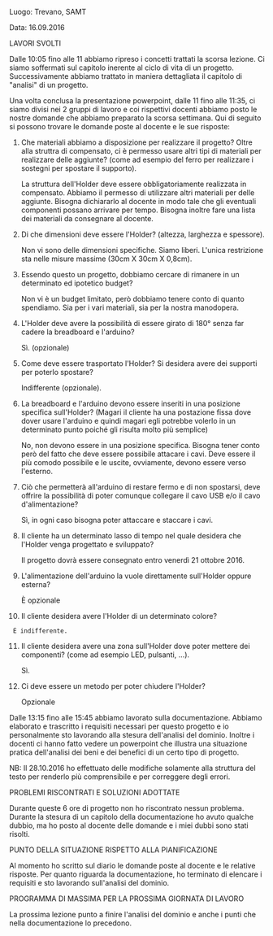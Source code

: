 Luogo: Trevano, SAMT

Data: 16.09.2016

LAVORI SVOLTI

Dalle 10:05 fino alle 11 abbiamo ripreso i concetti trattati la scorsa lezione. Ci siamo soffermati sul capitolo inerente al ciclo di vita di un progetto.
Successivamente abbiamo trattato in maniera dettagliata il capitolo di "analisi" di un progetto. 

Una volta conclusa la presentazione powerpoint, dalle 11 fino alle 11:35, ci siamo divisi nei 2 gruppi di lavoro e coi rispettivi docenti abbiamo posto le nostre domande che abbiamo preparato la scorsa settimana. Qui di seguito si possono trovare le domande poste al docente e le sue risposte:

  1) Che materiali abbiamo a disposizione per realizzare il progetto? Oltre alla struttra di compensato, ci è permesso usare altri tipi di      materiali per realizzare delle aggiunte? (come ad esempio del ferro per realizzare i sostegni per spostare il supporto).
  
     La struttura dell'Holder deve essere obbligatoriamente realizzata in compensato.
     Abbiamo il permesso di utilizzare altri materiali per delle aggiunte.
     Bisogna dichiararlo al docente in modo tale che gli eventuali componenti possano arrivare per tempo.
     Bisogna inoltre fare una lista dei materiali da consegnare al docente.
     
  2) Di che dimensioni deve essere l'Holder? (altezza, larghezza e spessore).
     
     Non vi sono delle dimensioni specifiche. Siamo liberi.
     L'unica restrizione sta nelle misure massime (30cm X 30cm X 0,8cm).
     
  3) Essendo questo un progetto, dobbiamo cercare di rimanere in un determinato ed ipotetico budget?
     
     Non vi è un budget limitato, però dobbiamo tenere conto di quanto spendiamo. 
     Sia per i vari materiali, sia per la nostra manodopera.
     
  4) L'Holder deve avere la possibilità di essere girato di 180° senza far cadere la breadboard e l'arduino?
  
     Sì. (opzionale)
     
  5) Come deve essere trasportato l'Holder? Si desidera avere dei supporti per poterlo spostare?
  
     Indifferente (opzionale).
     
  6) La breadboard e l'arduino devono essere inseriti in una posizione specifica sull'Holder? (Magari il cliente ha una postazione fissa      dove dover usare l'arduino e quindi magari egli potrebbe volerlo in un determinato punto poiché gli risulta molto più semplice)
  
     No, non devono essere in una posizione specifica. 
     Bisogna tener conto però del fatto che deve essere possibile attacare i cavi.
     Deve essere il più comodo possibile e le uscite, ovviamente, devono essere verso l'esterno.
     
  7) Ciò che permetterà all'arduino di restare fermo e di non spostarsi, deve offrire la possibilità di poter comunque collegare il cavo      USB e/o il cavo d'alimentazione?    
  
     Sì, in ogni caso bisogna poter attaccare e staccare i cavi.
     
  8) Il cliente ha un determinato lasso di tempo nel quale desidera che l'Holder venga progettato e sviluppato?
  
     Il progetto dovrà essere consegnato entro venerdì 21 ottobre 2016.
     
  9) L'alimentazione dell'arduino la vuole direttamente sull'Holder oppure esterna?
  
     È opzionale
     
  10) Il cliente desidera avere l'Holder di un determinato colore? 
  
     È indifferente.
     
  11) Il cliente desidera avere una zona sull'Holder dove poter mettere dei componenti? (come ad esempio LED, pulsanti, ...).
  
      Sì.
      
  12) Ci deve essere un metodo per poter chiudere l'Holder?
  
      Opzionale
      
Dalle 13:15 fino alle 15:45 abbiamo lavorato sulla documentazione. Abbiamo elaborato e trascritto i requisiti necessari per questo progetto e io personalmente sto lavorando alla stesura dell'analisi del dominio. Inoltre i docenti ci hanno fatto vedere un powerpoint che illustra una situazione pratica dell'analisi dei beni e dei benefici di un certo tipo di progetto.

NB: Il 28.10.2016 ho effettuato delle modifiche solamente alla struttura del testo per renderlo più comprensibile e per correggere degli errori.

PROBLEMI RISCONTRATI E SOLUZIONI ADOTTATE

  Durante queste 6 ore di progetto non ho riscontrato nessun problema.
  Durante la stesura di un capitolo della documentazione ho avuto qualche dubbio, ma ho posto al docente delle domande e i miei dubbi sono stati risolti. 

PUNTO DELLA SITUAZIONE RISPETTO ALLA PIANIFICAZIONE

Al momento ho scritto sul diario le domande poste al docente e le relative risposte. 
Per quanto riguarda la documentazione, ho terminato di elencare i requisiti e sto lavorando sull'analisi del dominio.

PROGRAMMA DI MASSIMA PER LA PROSSIMA GIORNATA DI LAVORO

La prossima lezione punto a finire l'analisi del dominio e anche i punti che nella documentazione lo precedono.
